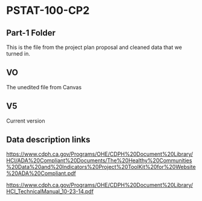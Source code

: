 # PSTAT-100-CP2

## Part-1 Folder
This is the file from the project plan proposal and cleaned data that we turned in.

## VO
The unedited file from Canvas

## V5
Current version

## Data description links
https://www.cdph.ca.gov/Programs/OHE/CDPH%20Document%20Library/HCI/ADA%20Compliant%20Documents/The%20Healthy%20Communities%20Data%20and%20Indicators%20Project%20ToolKit%20for%20Website%20ADA%20Compliant.pdf

https://www.cdph.ca.gov/Programs/OHE/CDPH%20Document%20Library/HCI_TechnicalManual_10-23-14.pdf
